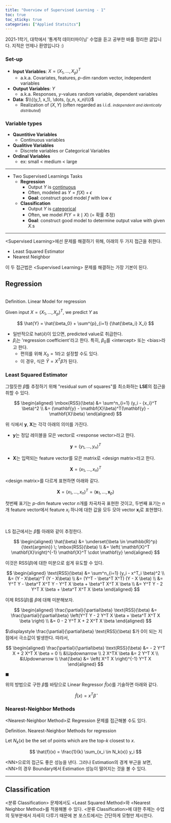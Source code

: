 ```yaml
---
title: "Overview of Supervised Learning - 1"
toc: true
toc_sticky: true
categories: ["Applied Statsitcs"]
---
```


2021-1학기, 대학에서 '통계적 데이터마이닝' 수업을 듣고 공부한 바를 정리한 글입니다. 지적은 언제나 환영입니다 :)

### Set-up

- **Input Variables**: $X = (X_1, \dots, X_p)^T$
  - a.k.a. Covariates, features, $p$-dim random vector, independent variables
- **Output Variables**: $Y$
  - a.k.a. Responses, $y$-values random variable, dependent variables
- **Data**: $\\{(y_1, x_1), \dots, (y_n, x_n)\\}$
  - Realization of $(X, Y)$ (often regarded as i.i.d. <small>*independent and identically distributed*</small>)

### Variable types

- **Qauntitive Variables**
  - Continuous variables
- **Qualitive Variables**
  - Discrete variables or Categorical Variables
- **Ordinal Variables**
  - ex: small < medium < large

<hr/>

- Two Supervised Learnings Tasks
  - **Regression**
    - Output $Y$ is <u>continuous</u>
    - Often, modeled as $Y = f(X) + \epsilon$
    - **Goal**: construct good model $f$ with low $\epsilon$
  - **Classification**
    - Output $Y$ is <u>categorical</u>
    - Often, we model $P(Y=k \mid X)$ (= 확률 추정)
    - **Goal**: construct good model to determine output value with given $X$.s

<hr/>

\<Supervised Learning\>에선 문제를 해결하기 위해, 아래의 두 가지 접근을 취한다.

- Least Squared Estimator
- Nearest Neighbor

이 두 접근법은 \<Supervised Learning\> 문제를 해결하는 가장 기본이 된다.

## Regression

<br><span class="statement-title">Definition.</span> Linear Model for regression<br>

Given input $X = (X_1, \dots, X_p)^T$, we predict $Y$ as

$$
\hat{Y} = \hat{\beta_0} + \sum^{p}_{i=1} {\hat{\beta_i} X_i}
$$

- 일반적으로 hat($\hat{x}$)이 있으면, predicted value로 취급한다.
- $\beta_i$는 'regression coefficient'라고 한다. 특히, $\beta_0$를 \<intercept\> 또는 \<bias\>라고 한다.
  - 편의를 위해 $X_0=1$라고 설정할 수도 있다.
  - 이 경우, 식은 $\hat{Y} = X^T \hat{\beta}$가 된다.

### Least Squared Estimator

그럴듯한 $\hat{\beta}$를 추정하기 위해 "residual sum of squares"를 최소화하는 **LSE**의 접근을 취할 수 있다.

$$
\begin{aligned}
  \mbox{RSS}(\beta) &= \sum^n_{i=1} (y_i - {x_i}^T \beta)^2 \\
  &= (\mathbf{y} - \mathbf{X}\beta)^T(\mathbf{y} - \mathbf{X}\beta)
\end{aligned}
$$

위 식에서 $\mathbf{y}$, $\mathbf{X}$는 각각 아래의 의미를 가진다.

- $\mathbf{y}$는 정답 레이블을 모은 vector로 \<response vector\>라고 한다.

$$
\mathbf{y} = \left( y_1, \dots, y_n \right)^T
$$

- $\mathbf{X}$는 입력되는 feature vector를 모은 matrix로 \<design matrix\>라고 한다.

$$
\mathbf{X} = \left( x_1, \dots, x_n \right)^T
$$

\<design matrix\>를 다르게 표현하면 아래와 같다.

$$
\mathbf{X} = \left( x_1, \dots, x_n \right)^T = \left( \mathbf{x}_1, \dots, \mathbf{x}_p \right)
$$

첫번째 표기는 $p$-dim feature vector $n$개를 차곡차곡 표현한 것이고, 두번째 표기는 $n$개 feature vector에서 feature $x_i$ 하나에 대한 값을 모두 모아 vector $\mathbf{x}_i$로 표현했다.

<br/>

LS 접근에서는 $\hat{\beta}$를 아래와 같이 추정한다.

$$
\begin{aligned}
\hat{\beta} &= \underset{\beta \in \mathbb{R}^p}{\text{argmin}} \; \mbox{RSS}(\beta) \\
&= \left( \mathbf{X}^T \mathbf{X}\right)^{-1} \mathbf{X}^T \cdot \mathbf{y}
\end{aligned}
$$

이것은 $\text{RSS}(\beta)$에 대한 미분으로 쉽게 유도할 수 있다.

<div class="math-statement" markdown="1">

$$
\begin{aligned}
\text{RSS}(\beta) &= \sum^n_{i=1} (y_i - x^T_i \beta)^2 \\
  &= (Y - X\beta)^T (Y - X\beta) \\
  &= (Y^T - \beta^T X^T) (Y - X \beta) \\
  &= Y^T Y - \beta^T X^T Y - Y^T X \beta + \beta^T X^T X \beta \\
  &= Y^T Y - 2 Y^T X \beta + \beta^T X^T X \beta
\end{aligned}
$$

이제 $\text{RSS}(\beta)$를 $\beta$에 대해 미분해보자.

$$
\begin{aligned}
\frac{\partial}{\partial\beta} \text{RSS}(\beta) &= \frac{\partial}{\partial\beta} \left(Y^T Y - 2 Y^T X \beta + \beta^T X^T X \beta \right) \\
&= 0 - 2 Y^T X + 2 X^T X \beta
\end{aligned}
$$

$\displaystyle \frac{\partial}{\partial\beta} \text{RSS}(\beta) $가 0이 되는 지점에서 극소값이 발생한다. 따라서,

$$
\begin{aligned}
\frac{\partial}{\partial\beta} \text{RSS}(\beta) &= - 2 Y^T X + 2 X^T X \beta = 0  \\
&\Updownarrow \\
2 X^TX \beta &= 2 Y^T X \\
&\Updownarrow \\
\hat{\beta} &= \left( X^T X \right)^{-1} Y^T X
\end{aligned}
$$

$\blacksquare$

</div>

위의 방법으로 구한 $\hat{\beta}$를 바탕으로 Linear Regressor $\hat{f}(x)$를 기술하면 아래와 같다.

$$
\hat{f}(x) = x^T \hat{\beta}
$$

### Nearest-Neighbor Methods

\<Nearest-Neighbor Method\>로 Regression 문제를 접근해볼 수도 있다.

<span class="statement-title">Definition.</span> Nearest-Neighbor Methods for regression<br>

Let $N_k(x)$ be the set of points which are the top-$k$ closest to $x$.

$$
\hat{f}(x) = \frac{1}{k} \sum_{x_i \in N_k(x)} y_i
$$

\<NN\>으로의 접근도 좋은 성능을 낸다. 그러나 Estimation의 경계 부근을 보면, \<NN\>의 경우 Boundary에서 Estimation 성능이 떨어지는 것을 볼 수 있다.

<hr/>

## Classification

\<분류 Classification\> 문제에서도 \<Least Squared Method\>와 \<Nearest Neighbor Method\>를 적용해볼 수 있다. \<분류 Classification\>에 대한 주제는 수업의 뒷부분에서 자세히 다루기 때문에 본 포스트에서는 간단하게 모형만 제시한다.


